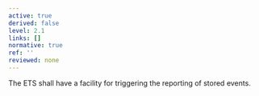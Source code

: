 ```yaml
---
active: true
derived: false
level: 2.1
links: []
normative: true
ref: ''
reviewed: none
---
```


The ETS shall have a facility for triggering the reporting of stored events.

